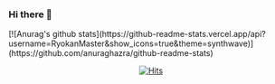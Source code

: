 ### Hi there 👋


<div align=left>
	[![Anurag's github stats](https://github-readme-stats.vercel.app/api?username=RyokanMaster&show_icons=true&theme=synthwave)](https://github.com/anuraghazra/github-readme-stats)
	</div>

<div align=center>
	
 [![Hits](https://hits.seeyoufarm.com/api/count/incr/badge.svg?url=https%3A%2F%2Fgithub.com%2FRyokanMaster&count_bg=%23989C91&title_bg=%23F7EED3&icon=nintendoswitch.svg&icon_color=%23E9456C&title=Hits&edge_flat=false)](https://hits.seeyoufarm.com)
	

  </div>
